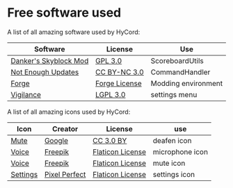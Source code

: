 # Free software used

A list of all amazing software used by HyCord:

Software | License | Use
------------ | ------------- | -------------
[Danker's Skyblock Mod](https://github.com/bowser0000/SkyblockMod/) | [GPL 3.0](https://www.gnu.org/licenses/gpl-3.0-standalone.html) | ScoreboardUtils
[Not Enough Updates](https://github.com/Moulberry/NotEnoughUpdates/) | [CC BY-NC 3.0](https://creativecommons.org/licenses/by-nc/3.0/) | CommandHandler
[Forge](https://github.com/MinecraftForge/MinecraftForge/tree/1.8.9) | [Forge License](https://github.com/MinecraftForge/MinecraftForge/blob/1.8.9/MinecraftForge-License.txt) | Modding environment
[Vigilance](https://github.com/Sk1erLLC/Vigilance) | [LGPL 3.0](https://www.gnu.org/licenses/lgpl-3.0-standalone.html) | settings menu

A list of all amazing icons used by HyCord:

Icon | Creator | License | use
------------ | ------------- | ------------- | -------------
[Mute](https://www.flaticon.com/free-icon/mute_565295) | [Google](https://www.flaticon.com/authors/google) | [CC 3.0 BY](https://creativecommons.org/licenses/by/3.0/) | deafen icon
[Voice](https://www.flaticon.com/free-icon/voice_59116) | [Freepik](https://www.flaticon.com/authors/freepik) | [Flaticon License](https://media.flaticon.com/license/license.pdf) | microphone icon
[Voice](https://www.flaticon.com/free-icon/mute-microphone_59120) | [Freepik](https://www.flaticon.com/authors/freepik) | [Flaticon License](https://media.flaticon.com/license/license.pdf) | mute icon
[Settings](https://www.flaticon.com/free-icon/settings_3524659) | [Pixel Perfect](https://www.flaticon.com/authors/pixel-perfect) | [Flaticon License](https://media.flaticon.com/license/license.pdf) | settings icon